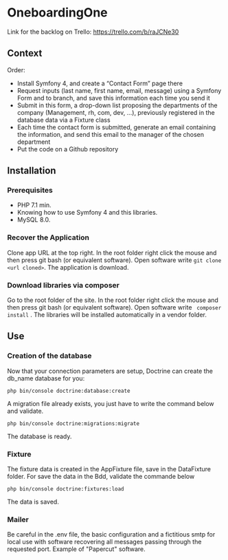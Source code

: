 # OneboardingOne

Link for the backlog on Trello: https://trello.com/b/raJCNe30

## Context 

Order:
- Install Symfony 4, and create a “Contact Form” page there
- Request inputs (last name, first name, email, message) using a Symfony Form
and to branch, and save this information each time you send it
- Submit in this form, a drop-down list proposing the departments of
the company (Management, rh, com, dev, ...), previously registered in the database
data via a Fixture class
- Each time the contact form is submitted, generate an email containing the information,
and send this email to the manager of the chosen department
- Put the code on a Github repository  


## Installation 

### Prerequisites

- PHP 7.1 min.
- Knowing how to use Symfony 4 and this libraries.
- MySQL 8.0.

### Recover the Application

Clone app URL at the top right.
In the root folder right click the mouse and then press git bash (or equivalent software).
Open software write ` git clone <url cloned> `. The application is download.

### Download libraries via composer

Go to the root folder of the site. 
In the root folder right click the mouse and then press git bash (or equivalent software). 
Open software write ` composer install` . The libraries will be installed automatically in a vendor folder.


## Use

### Creation of the database

Now that your connection parameters are setup, Doctrine can create the db_name database for you:

    php bin/console doctrine:database:create
    
A migration file already exists, you just have to write the command below and validate.

    php bin/console doctrine:migrations:migrate
    
The database is ready.

### Fixture

The fixture data is created in the AppFixture file, save in the DataFixture folder. For save the data in the Bdd, validate the commande below

    php bin/console doctrine:fixtures:load
    
The data is saved.

### Mailer

Be careful in the .env file, the basic configuration and a fictitious smtp for local use with software recovering all messages passing through the requested port. Example of "Papercut" software.  

